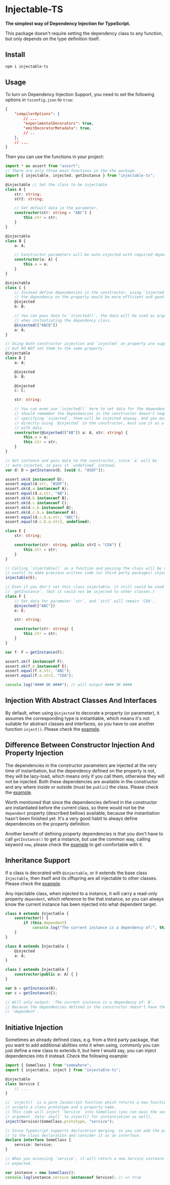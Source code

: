 # Injectable-TS

**The simplest way of Dependency Injection for TypeScript.**

This package doesn't require setting the dependency class to any function,
but only depends on the type definition itself.

## Install

```sh
npm i injectable-ts
```

## Usage

To turn on Dependency Injection Support, you need to set the following options
in `tsconfig.json` to `true`:

```json
{
    "compilerOptions": {
        // ...
        "experimentalDecorators": true,
        "emitDecoratorMetadata": true,
        // ..
    },
    // ...
}
```

Then you can use the functions in your project:

```typescript
import * as assert from "assert";
// There are only three main functions in the the package.
import { injectable, injected, getInstance } from "injectable-ts";

@injectable // Set the class to be injectable
class A {
    str: string;
    str2: string;

    // Set default data in the parameter.
    constructor(str: string = "ABC") {
        this.str = str;
    }
}

@injectable
class B {
    a: A;

    // Constructor parameters will be auto-injected with required dependencies.
    constructor(a: A) {
        this.a = a;
    }
}

@injectable
class C {
    // Instead define dependencies in the constructor, using `injected` to define
    // the dependency on the property would be more efficient and good-looking.
    @injected
    b: B;

    // You can pass data to `injected()`, the data will be used as arguments 
    // when instantiating the dependency class.
    @injected(["ABCD"])
    a: A;
}

// Using both constructor injection and `injected` on property are supported, 
// but DO NOT set them to the same property.
@injectable
class D {
    a: A;

    @injected
    b: B;

    @injected
    c: C;

    str: string;

    // You can even use `injected()` here to set data for the dependency, BUT 
    // should remember the dependencies in the constructor doesn't required 
    // specifying `injected`, them will be injected anyway. And you must not 
    // directly using `@injected` in the constructor, must use it as a function 
    // with data.
    constructor(@injected(["AB"]) a: A, str: string) {
        this.a = a;
        this.str = str;
    }
}

// Get instance and pass data to the constructor, since `a` will be 
// auto-injected, so pass it `undefined` instead.
var d: D = getInstance(D, [void 0, "ASDF"]);

assert.ok(d instanceof D);
assert.equal(d.str, "ASDF");
assert.ok(d.a instanceof A);
assert.equal(d.a.str, "AB");
assert.ok(d.b instanceof B);
assert.ok(d.c instanceof C);
assert.ok(d.c.b instanceof B);
assert.ok(d.c.b.a instanceof A);
assert.equal(d.c.b.a.str, "ABC");
assert.equal(d.c.b.a.str2, undefined);

class E {
    str: string;

    constructor(str: string, public str2 = "CDA") {
        this.str = str;
    }
}

// Calling `injectable()` as a function and passing the class will be very 
// useful to make previous written code (or third party packages) injectable.
injectable(E);

// Even if you don't set this class injectable, it still could be used by 
// `getInstance`. (but it could not be injected to other classes.)
class F {
    // Set data for parameter `str`, and `str2` will remain 'CDA'.
    @injected(["ABC"])
    e: E;

    str: string;

    constructor(str: string) {
        this.str = str;
    }
}

var f: F = getInstance(F);

assert.ok(f instanceof F);
assert.ok(f.e instanceof E);
assert.equal(f.e.str, "ABC");
assert.equal(f.e.str2, "CDA");

console.log("#### OK ####"); // will output #### OK ####
```

## Injection With Abstract Classes And Interfaces

By default, when using `@injected` to decorate a property (or parameter), it 
assumes the corresponding type is instantiable, which means it's not suitable
for abstract classes and interfaces, so you have to use another function 
`inject()`. Please check the [example](./example-abstract/index.ts).

## Difference Between Constructor Injection And Property Injection

The dependencies in the constructor parameters are injected at the very time of 
instantiation, but the dependency defined on the property is not, they will be 
lazy-load, which means only if you call them, otherwise they will not be 
injected. Both these dependencies are available in the constructor and any where
inside or outside (must be `public`) the class. 
Please check the [example](./example-lazyload/index.ts).

Worth mentioned that since the dependencies defined in the constructor are 
instantiated before the current class, so there would not be the `dependent` 
property (described bellow) available, because the instantiation hasn't been 
finished yet. It's a very good habit to always define dependencies on the 
property definition.

Another benefit of defining property dependencies is that you don't have to call 
`getInstance()` to get a instance, but use the common way, calling keyword `new`,
please check the [example](./example-new/index.ts) to get comfortable with it.

## Inheritance Support

If a class is decorated with `@injectable`, or it extends the base class 
`Injectable`, then itself and its offspring are all injectable to other 
classes. Please check the [example](./example-inheritance/index.ts).

Any injectable class, when injected to a instance, it will carry a read-only 
property `dependent`, which reference to the that instance, so you can always 
know the current instance has been injected into what dependent target.

```typescript
class A extends Injectable {
    constructor() {
        if (this.dependent)
            console.log("The current instance is a dependency of:", this.dependent.constructor.name);
    }
}

class B extends Injectable {
    @injected
    a: A;
}

class C extends Injectable {
    constructor(public a: A) { }
}

var b = getInstance(B);
var c = getInstance(C);

// Will only output: 'The current instance is a dependency of: B'.
// Because the dependencies defined in the constructor doesn't have the property
// 'dependent'.
```

## Initiative Injection

Sometimes an already defined class, e.g. from a third party package, that you 
want to add additional abilities onto it when using, commonly you can just 
define a new class to extends it, but here I would say, you can inject 
dependencies into it instead. Check the following example:

```typescript
import { SomeClass } from "somewhere";
import { injectable, inject } from "injectable-ts";

@injectable
class Service {
    // ....
}

// `inject()` is a pure JavaScript function which returns a new function that 
// accepts a class prototype and a property name.
// This code will inject `Service` into SomeClass (you can pass the second 
// argument `data: any[]` to inject() for instantiation as well).
inject(Service)(SomeClass.prototype, "service");

// Since TypeScript supports declaration merging, so you can add the property 
// to the class declaration and consider it as an interface.
declare interface SomeClass {
    service: Service;
}

// When you accessing `service`, it will return a new Service instance as 
// expected.

var instance = new SomeClass();
console.log(instance.service instanceof Service); // => true
```